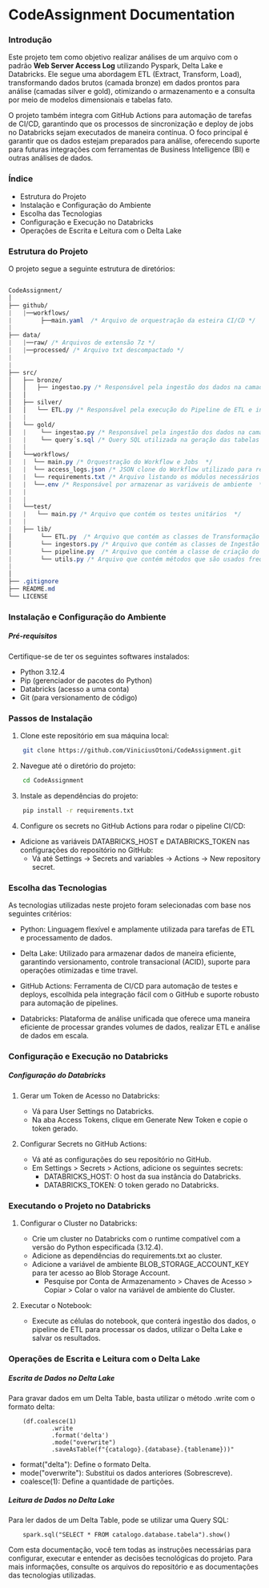 # CodeAssignment Documentation

### Introdução

Este projeto tem como objetivo realizar análises de um arquivo com o padrão **Web Server Access Log** utilizando Pyspark, Delta Lake e Databricks. Ele segue uma abordagem ETL (Extract, Transform, Load), transformando dados brutos (camada bronze) em dados prontos para análise (camadas silver e gold), otimizando o armazenamento e a consulta por meio de modelos dimensionais e tabelas fato.

O projeto também integra com GitHub Actions para automação de tarefas de CI/CD, garantindo que os processos de sincronização e deploy de jobs no Databricks sejam executados de maneira contínua. O foco principal é garantir que os dados estejam preparados para análise, oferecendo suporte para futuras integrações com ferramentas de Business Intelligence (BI) e outras análises de dados.

### Índice

- Estrutura do Projeto
- Instalação e Configuração do Ambiente
- Escolha das Tecnologias
- Configuração e Execução no Databricks
- Operações de Escrita e Leitura com o Delta Lake

### Estrutura do Projeto

O projeto segue a seguinte estrutura de diretórios:

```css

CodeAssignment/
│
├── github/
|   |──workflows/
|        ├──main.yaml  /* Arquivo de orquestração da esteira CI/CD */
|   
├── data/
|   |──raw/ /* Arquivos de extensão 7z */
|   |──processed/ /* Arquivo txt descompactado */
|   
|   
├── src/
│   ├── bronze/
│   │   ├── ingestao.py /* Responsável pela ingestão dos dados na camada bronze */
│   │   
│   ├── silver/
│   │   └── ETL.py /* Responsável pela execução do Pipeline de ETL e ingestão dos dados na camada silver */
|   |   
│   └── gold/
│   |    └── ingestao.py /* Responsável pela ingestão dos dados na camada gold */
|   |    └── query´s.sql /* Query SQL utilizada na geração das tabelas no modelo dimensional */
|   |
│   └──workflows/
|   |  └── main.py /* Orquestração do Workflow e Jobs  */
|   |  └── access_logs.json /* JSON clone do Workflow utilizado para realizar alterações localmente  */
|   |  └── requirements.txt /* Arquivo listando os módulos necessários para execução  */
|   |  └──.env /* Responsável por armazenar as variáveis de ambiente  */
|   |
|   |
|   └──test/
|   |   └── main.py /* Arquivo que contém os testes unitários  */
|   |
|   ├── lib/
│        └── ETL.py  /* Arquivo que contém as classes de Transformação  */
│        └── ingestors.py /* Arquivo que contém as classes de Ingestão full-load e dimensional  */
|        └── pipeline.py  /* Arquivo que contém a classe de criação do Pipeline  */
|        └── utils.py /* Arquivo que contém métodos que são usados frequentemente no projeto  */
|
│
├── .gitignore 
├── README.md
└── LICENSE

```

### Instalação e Configuração do Ambiente

##### Pré-requisitos    
Certifique-se de ter os seguintes softwares instalados:
 -  Python 3.12.4
 - Pip (gerenciador de pacotes do Python)
 - Databricks (acesso a uma conta)
 - Git (para versionamento de código)

### Passos de Instalação

1. Clone este repositório em sua máquina local:

```bash
    git clone https://github.com/ViniciusOtoni/CodeAssignment.git
```

2. Navegue até o diretório do projeto:

```bash
    cd CodeAssignment
```

3. Instale as dependências do projeto:

```bash
    pip install -r requirements.txt   
```

4. Configure os secrets no GitHub Actions para rodar o pipeline CI/CD:

 - Adicione as variáveis DATABRICKS_HOST e DATABRICKS_TOKEN nas configurações do repositório no GitHub:
   - Vá até Settings -> Secrets and variables -> Actions -> New repository secret.

### Escolha das Tecnologias

As tecnologias utilizadas neste projeto foram selecionadas com base nos seguintes critérios:

 - Python: Linguagem flexível e amplamente utilizada para tarefas de ETL e processamento de dados.

 - Delta Lake: Utilizado para armazenar dados de maneira eficiente, garantindo versionamento, controle transacional (ACID), suporte para operações otimizadas e time travel.

 - GitHub Actions: Ferramenta de CI/CD para automação de testes e deploys, escolhida pela integração fácil com o GitHub e suporte robusto para automação de pipelines.

 - Databricks: Plataforma de análise unificada que oferece uma maneira eficiente de processar grandes volumes de dados, realizar ETL e análise de dados em escala.

 ### Configuração e Execução no Databricks

 ##### Configuração do Databricks

 1. Gerar um Token de Acesso no Databricks:
    - Vá para User Settings no Databricks.
    - Na aba Access Tokens, clique em Generate New Token e copie o token gerado.

2. Configurar Secrets no GitHub Actions:
    - Vá até as configurações do seu repositório no GitHub.
    - Em Settings > Secrets > Actions, adicione os seguintes secrets:
        - DATABRICKS_HOST: O host da sua instância do Databricks.
        - DATABRICKS_TOKEN: O token gerado no Databricks.


### Executando o Projeto no Databricks

1. Configurar o Cluster no Databricks:
    - Crie um cluster no Databricks com o runtime compatível com a versão do Python especificada (3.12.4).
    - Adicione as dependências do requirements.txt ao cluster.
    - Adicione a variável de ambiente BLOB_STORAGE_ACCOUNT_KEY para ter acesso ao Blob Storage Account.
        - Pesquise por Conta de Armazenamento > Chaves de Acesso > Copiar > Colar o valor na variável de ambiente do Cluster.

2. Executar o Notebook:
    - Execute as células do notebook, que conterá ingestão dos dados, o pipeline de ETL para processar os dados, utilizar o Delta Lake e salvar os resultados.


### Operações de Escrita e Leitura com o Delta Lake

##### Escrita de Dados no Delta Lake

Para gravar dados em um Delta Table, basta utilizar o método .write com o formato delta:

```spark
    (df.coalesce(1)
            .write
            .format('delta')
            .mode("overwrite")
            .saveAsTable(f"{catalogo}.{database}.{tablename}))"
```

 - format("delta"): Define o formato Delta.
 - mode("overwrite"): Substitui os dados anteriores (Sobrescreve).
 - coalesce(1): Define a quantidade de partições.

##### Leitura de Dados no Delta Lake

Para ler dados de um Delta Table, pode se utilizar uma Query SQL:

```spark
    spark.sql("SELECT * FROM catalogo.database.tabela").show()
```

Com esta documentação, você tem todas as instruções necessárias para configurar, executar e entender as decisões tecnológicas do projeto. Para mais informações, consulte os arquivos do repositório e as documentações das tecnologias utilizadas.
